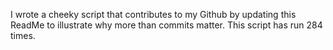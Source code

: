 I wrote a cheeky script that contributes to my Github by updating this ReadMe to illustrate why more than commits matter. This script has run 284 times.